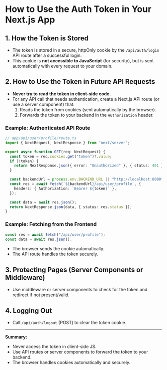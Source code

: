 # How to Use the Auth Token in Your Next.js App

## 1. How the Token is Stored
- The token is stored in a secure, httpOnly cookie by the `/api/auth/login` API route after a successful login.
- This cookie is **not accessible to JavaScript** (for security), but is sent automatically with every request to your domain.

## 2. How to Use the Token in Future API Requests
- **Never try to read the token in client-side code.**
- For any API call that needs authentication, create a Next.js API route (or use a server component) that:
  1. Reads the token from cookies (sent automatically by the browser).
  2. Forwards the token to your backend in the `Authorization` header.

### Example: Authenticated API Route

```ts
// app/api/user/profile/route.ts
import { NextRequest, NextResponse } from "next/server";

export async function GET(req: NextRequest) {
  const token = req.cookies.get("token")?.value;
  if (!token) {
    return NextResponse.json({ error: "Unauthorized" }, { status: 401 });
  }

  const backendUrl = process.env.BACKEND_URL || "http://localhost:8080";
  const res = await fetch(`${backendUrl}/api/user/profile`, {
    headers: { Authorization: `Bearer ${token}` },
  });

  const data = await res.json();
  return NextResponse.json(data, { status: res.status });
}
```

### Example: Fetching from the Frontend

```js
const res = await fetch("/api/user/profile");
const data = await res.json();
```
- The browser sends the cookie automatically.
- The API route handles the token securely.

## 3. Protecting Pages (Server Components or Middleware)
- Use middleware or server components to check for the token and redirect if not present/valid.

## 4. Logging Out
- Call `/api/auth/logout` (POST) to clear the token cookie.

---

**Summary:**
- Never access the token in client-side JS.
- Use API routes or server components to forward the token to your backend.
- The browser handles cookies automatically and securely.
